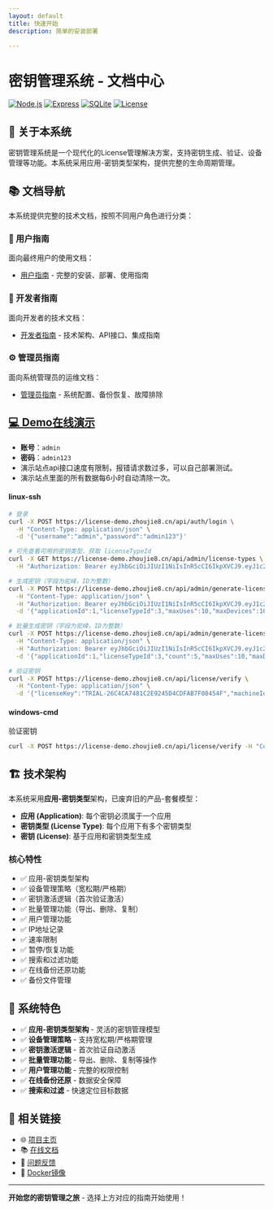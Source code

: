 ```yaml
---
layout: default
title: 快速开始
description: 简单的安装部署

---
```


# 密钥管理系统 - 文档中心

[![Node.js](https://img.shields.io/badge/Node.js-18+-green.svg)](https://nodejs.org/)
[![Express](https://img.shields.io/badge/Express-4.18+-blue.svg)](https://expressjs.com/)
[![SQLite](https://img.shields.io/badge/SQLite-3.0+-orange.svg)](https://www.sqlite.org/)
[![License](https://img.shields.io/badge/License-MIT-yellow.svg)](https://github.com/vbskycn/License/blob/main/LICENSE)

## 📖 关于本系统

密钥管理系统是一个现代化的License管理解决方案，支持密钥生成、验证、设备管理等功能。本系统采用应用-密钥类型架构，提供完整的生命周期管理。

## 📚 文档导航

本系统提供完整的技术文档，按照不同用户角色进行分类：

### 📖 用户指南

面向最终用户的使用文档：

- [用户指南](docs/user-guide.md) - 完整的安装、部署、使用指南

### 🔧 开发者指南

面向开发者的技术文档：

- [开发者指南](docs/developer-guide.md) - 技术架构、API接口、集成指南

### ⚙️ 管理员指南

面向系统管理员的运维文档：

- [管理员指南](docs/admin-guide.md) - 系统配置、备份恢复、故障排除



## [💻 Demo在线演示](https://license-demo.zhoujie8.cn/)  

- **账号**：`admin`  
- **密码**：`admin123`  
- 演示站点api接口速度有限制，报错请求数过多，可以自己部署测试。
- 演示站点里面的所有数据每6小时自动清除一次。

#### linux-ssh

```bash
# 登录
curl -X POST https://license-demo.zhoujie8.cn/api/auth/login \
  -H "Content-Type: application/json" \
  -d '{"username":"admin","password":"admin123"}'

# 可先查看可用的密钥类型，获取 licenseTypeId
curl -X GET https://license-demo.zhoujie8.cn/api/admin/license-types \
  -H "Authorization: Bearer eyJhbGciOiJIUzI1NiIsInR5cCI6IkpXVCJ9.eyJ1c2VySWQiOjEsInVzZXJuYW1lIjoiYWRtaW4iLCJyb2xlIjoiYWRtaW4iLCJpYXQiOjE3NTQ2MjkxMDIsImV4cCI6MTc1NDYzNjMwMn0.mRLX4DqwYWPkwQRAdc8n8nwNHWe6_cDrF6vKBp4lJsc"

# 生成密钥（字段为驼峰，ID为整数）
curl -X POST https://license-demo.zhoujie8.cn/api/admin/generate-license \
  -H "Content-Type: application/json" \
  -H "Authorization: Bearer eyJhbGciOiJIUzI1NiIsInR5cCI6IkpXVCJ9.eyJ1c2VySWQiOjEsInVzZXJuYW1lIjoiYWRtaW4iLCJyb2xlIjoiYWRtaW4iLCJpYXQiOjE3NTQ2MjkxMDIsImV4cCI6MTc1NDYzNjMwMn0.mRLX4DqwYWPkwQRAdc8n8nwNHWe6_cDrF6vKBp4lJsc" \
  -d '{"applicationId":1,"licenseTypeId":3,"maxUses":10,"maxDevices":10,"validityDays":365}'

# 批量生成密钥（字段为驼峰，ID为整数）
curl -X POST https://license-demo.zhoujie8.cn/api/admin/generate-licenses \
  -H "Content-Type: application/json" \
  -H "Authorization: Bearer eyJhbGciOiJIUzI1NiIsInR5cCI6IkpXVCJ9.eyJ1c2VySWQiOjEsInVzZXJuYW1lIjoiYWRtaW4iLCJyb2xlIjoiYWRtaW4iLCJpYXQiOjE3NTQ2MjkxMDIsImV4cCI6MTc1NDYzNjMwMn0.mRLX4DqwYWPkwQRAdc8n8nwNHWe6_cDrF6vKBp4lJsc" \
  -d '{"applicationId":1,"licenseTypeId":3,"count":5,"maxUses":10,"maxDevices":10,"validityDays":365}'

# 验证密钥
curl -X POST https://license-demo.zhoujie8.cn/api/license/verify \
  -H "Content-Type: application/json" \
  -d '{"licenseKey":"TRIAL-26C4CA7481C2E9245D4CDFAB7F08454F","machineId":"machine_1213"}'
```

#### windows-cmd

验证密钥

```bash
curl -X POST https://license-demo.zhoujie8.cn/api/license/verify -H "Content-Type: application/json" -d "{\"licenseKey\":\"TRIAL-26C4CA7481C2E9245D4CDFAB7F08454F\",\"machineId\":\"test-device-091\"}"
```



## 🏗️ 技术架构

本系统采用**应用-密钥类型**架构，已废弃旧的产品-套餐模型：

- **应用 (Application)**: 每个密钥必须属于一个应用
- **密钥类型 (License Type)**: 每个应用下有多个密钥类型  
- **密钥 (License)**: 基于应用和密钥类型生成

### 核心特性

- ✅ 应用-密钥类型架构
- ✅ 设备管理策略（宽松期/严格期）
- ✅ 密钥激活逻辑（首次验证激活）
- ✅ 批量管理功能（导出、删除、复制）
- ✅ 用户管理功能
- ✅ IP地址记录
- ✅ 速率限制
- ✅ 暂停/恢复功能
- ✅ 搜索和过滤功能
- ✅ 在线备份还原功能
- ✅ 备份文件管理



## 🎯 系统特色

- ✅ **应用-密钥类型架构** - 灵活的密钥管理模型
- ✅ **设备管理策略** - 支持宽松期/严格期管理
- ✅ **密钥激活逻辑** - 首次验证自动激活
- ✅ **批量管理功能** - 导出、删除、复制等操作
- ✅ **用户管理功能** - 完整的权限控制
- ✅ **在线备份还原** - 数据安全保障
- ✅ **搜索和过滤** - 快速定位目标数据



## 🔗 相关链接

- 🌐 [项目主页](https://github.com/vbskycn/LicenseM)
- 📚 [在线文档](https://license.zhoujie8.cn/)
- 🐛 [问题反馈](https://github.com/vbskycn/LicenseM/issues)
- 🐳 [Docker镜像](https://hub.docker.com/r/zhoujie218/license-management-system)

---

**开始您的密钥管理之旅** - 选择上方对应的指南开始使用！ 